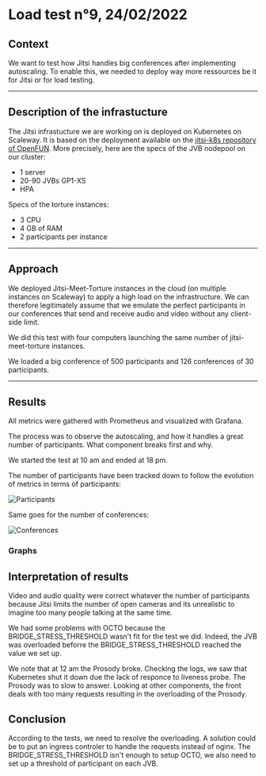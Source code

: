 # Load test n°9, 24/02/2022

## Context 

We want to test how Jitsi handles big conferences after implementing autoscaling. To enable this, we needed to deploy way more ressources be it for Jitsi or for load testing.

---

## Description of the infrastucture

The Jitsi infrastucture we are working on is deployed on Kubernetes on Scaleway. It is based on the deployment available on the [jitsi-k8s repository of OpenFUN](https://github.com/openfun/jitsi-k8s/tree/59bdc9c799db3f0decedbb4b6f870f246091d7c8). More precisely, here are the specs of the JVB nodepool on our cluster:

- 1 server
- 20-90 JVBs GP1-XS
- HPA

Specs of the torture instances:
- 3 CPU
- 4 GB of RAM
- 2 participants per instance

---

## Approach

We deployed Jitsi-Meet-Torture instances in the cloud (on multiple instances on Scaleway) to apply a high load on the infrastructure. We can therefore legitimately assume that we emulate the perfect participants in our conferences that send and receive audio and video without any client-side limit. 

We did this test with four computers launching the same number of jitsi-meet-torture instances.

We loaded a big conference of 500 participants and 126 conferences of 30 participants. 


---

## Results

All metrics were gathered with Prometheus and visualized with Grafana.

The process was to observe the autoscaling, and how it handles a great number of participants. What component breaks first and why. 

We started the test at 10 am and ended at 18 pm.

The number of participants have been tracked down to follow the evolution of metrics in terms of participants:

![Participants](resources/Participants.png)

Same goes for the number of conferences:

![Conferences](resources/Conferences.png)

### Graphs




## Interpretation of results

Video and audio quality were correct whatever the number of participants because Jitsi limits the number of open cameras and its unrealistic to imagine too many people talking at the same time.

We had some problems with OCTO because the BRIDGE_STRESS_THRESHOLD wasn't fit for the test we did. Indeed, the JVB was overloaded beforre the BRIDGE_STRESS_THRESHOLD reached the value we set up.

We note that at 12 am the Prosody broke. Checking the logs, we saw that Kubernetes shut it down due the lack of responce to liveness probe. The Prosody was to slow to answer. Looking at other components, the front deals with too many requests resulting in the overloading of the Prosody.
 
## Conclusion

According to the tests, we need to resolve the overloading. A solution could be to put an ingress controler to handle the requests instead of nginx.
The BRIDGE_STRESS_THRESHOLD isn't enough to setup OCTO, we also need to set up a threshold of participant on each JVB.